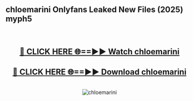 <h2>chloemarini Onlyfans Leaked New Files (2025) myph5</h2>
<br>
<div align="center">
<h2><a href="https://mediafiles.top/chloemarini&ref=git" rel="nofollow">🔴 CLICK HERE 🌐==►► Watch chloemarini</a></h2>
<h2><a href="https://mediafiles.top/chloemarini&ref=git" rel="nofollow">🔴 CLICK HERE 🌐==►► Download chloemarini</a></h2>
<br>
<a href="https://mediafiles.top/chloemarini&ref=git" rel="nofollow" data-target="animated-image.originalLink"><img src="https://i.ibb.co.com/xMMVF88/686577567.gif" alt="chloemarini" style="max-width: 100%; display: inline-block;" data-target="animated-image.originalImage"></a>
</div>
<br>
<br>